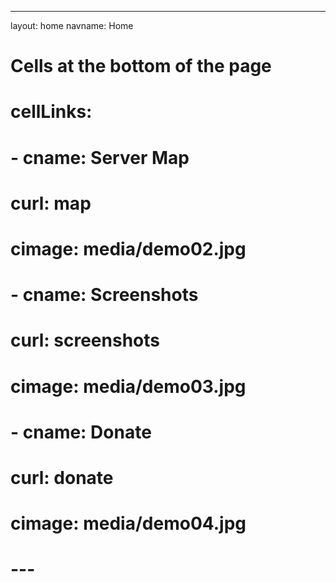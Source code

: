 ---
layout: home
navname: Home

# Cells at the bottom of the page
# cellLinks:
#   - cname: Server Map
#     curl: map
#     cimage: media/demo02.jpg

#   - cname: Screenshots
#     curl: screenshots
#     cimage: media/demo03.jpg

#   - cname: Donate
#     curl: donate
#     cimage: media/demo04.jpg
# ---
